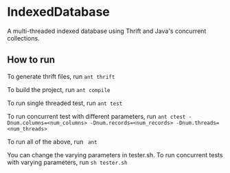 IndexedDatabase
===============

A multi-threaded indexed database using Thrift and Java's concurrent collections.

How to run
----------

To generate thrift files, run `ant thrift`

To build the project, run `ant compile`

To run single threaded test, run `ant test`

To run concurrent test with different parameters, run
` ant ctest -Dnum.columns=<num_columns> -Dnum.records=<num_records> -Dnum.threads=<num_threads> `

To run all of the above, run ` ant`

You can change the varying parameters in tester.sh.
To run concurrent tests with varying parameters, run `sh tester.sh`
